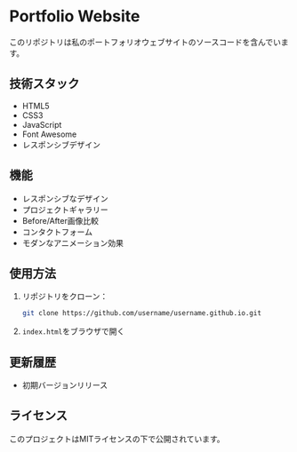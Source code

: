 # Portfolio Website

このリポジトリは私のポートフォリオウェブサイトのソースコードを含んでいます。

## 技術スタック

- HTML5
- CSS3
- JavaScript
- Font Awesome
- レスポンシブデザイン

## 機能

- レスポンシブなデザイン
- プロジェクトギャラリー
- Before/After画像比較
- コンタクトフォーム
- モダンなアニメーション効果

## 使用方法

1. リポジトリをクローン：
   ```bash
   git clone https://github.com/username/username.github.io.git
   ```

2. `index.html`をブラウザで開く

## 更新履歴

- 初期バージョンリリース

## ライセンス

このプロジェクトはMITライセンスの下で公開されています。 